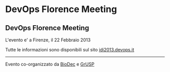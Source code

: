 DevOps Florence Meeting
===========

DevOps Florence Meeting
------------------------------------------------------------

L'evento e' a Firenze, il 22 Febbraio 2013

Tutte le informazioni sono disponibili sul sito [idi2013.devops.it](http://idi2013.devops.it )

---

Evento co-organizzato da [BioDec](http://biodec.com) e [GrUSP](http://grusp.org)
